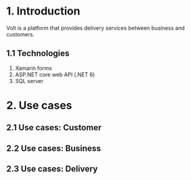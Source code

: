 # 1. Introduction
Volt is a platform that provides delivery services between business and customers.

## 1.1 Technologies
1. Xamarin forms
2. ASP.NET core web API (.NET 6)
3. SQL server

# 2. Use cases
## 2.1 Use cases: Customer

## 2.2 Use cases: Business

## 2.3 Use cases: Delivery
